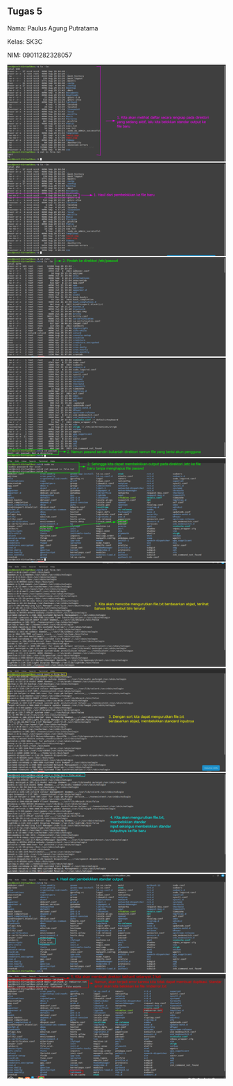 ## Tugas 5

Nama: Paulus Agung Putratama

Kelas: SK3C

NIM: 09011282328057

  <div>
  <img src="./Tugas5PNG/1.png"/>
  <div>
  <div>
  <img src="./Tugas5PNG/2.png"/>
  <div>
  <div>
  <img src="./Tugas5PNG/3.png"/>
  <div>
  <div>
  <img src="./Tugas5PNG/4.png"/>
  <div>
  <div>
  <img src="./Tugas5PNG/5.png"/>
  <div>
  <div>
  <img src="./Tugas5PNG/6.png"/>
  <div>
  <div>
  <img src="./Tugas5PNG/7.png"/>
  <div>
  <div>
  <img src="./Tugas5PNG/8.png"/>
  <div>
  <div>
  <img src="./Tugas5PNG/9.png"/>
  <div>
  <div>
  <img src="./Tugas5PNG/10.png"/>
  <div>
